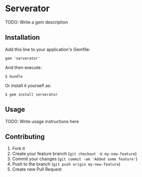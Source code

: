 # Serverator

TODO: Write a gem description

## Installation

Add this line to your application's Gemfile:

    gem 'serverator'

And then execute:

    $ bundle

Or install it yourself as:

    $ gem install serverator

## Usage

TODO: Write usage instructions here

## Contributing

1. Fork it
2. Create your feature branch (`git checkout -b my-new-feature`)
3. Commit your changes (`git commit -am 'Added some feature'`)
4. Push to the branch (`git push origin my-new-feature`)
5. Create new Pull Request
